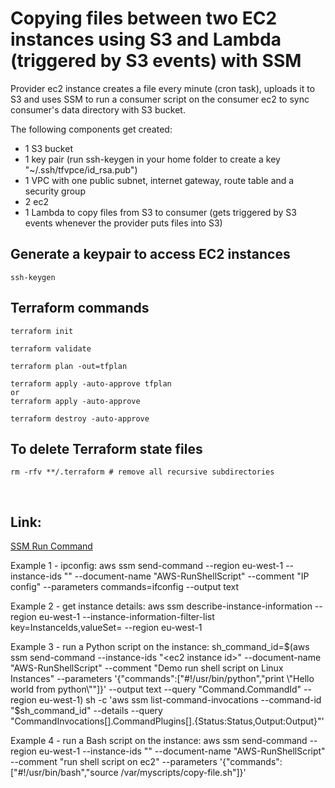 # Copying files between two EC2 instances using S3 and Lambda (triggered by S3 events) with SSM

Provider ec2 instance creates a file every minute (cron task), uploads it to S3 and 
uses SSM to run a consumer script on the consumer ec2 to sync consumer's data directory with S3 bucket.

The following components get created:
+ 1 S3 bucket
+ 1 key pair (run ssh-keygen in your home folder to create a key "~/.ssh/tfvpce/id_rsa.pub")
+ 1 VPC with one public subnet, internet gateway, route table and a security group
+ 2 ec2
+ 1 Lambda to copy files from S3 to consumer (gets triggered by S3 events whenever the provider puts files into S3)

## Generate a keypair to access EC2 instances

    ssh-keygen

## Terraform commands
    
    terraform init
    
    terraform validate
    
    terraform plan -out=tfplan
    
    terraform apply -auto-approve tfplan
    or
    terraform apply -auto-approve
    
    terraform destroy -auto-approve

## To delete Terraform state files
    rm -rfv **/.terraform # remove all recursive subdirectories
    
<br>

## Link: 
<a href="https://docs.aws.amazon.com/systems-manager/latest/userguide/walkthrough-cli.html#walkthrough-cli-examples">SSM Run Command</a>

Example 1 - ipconfig:
aws ssm send-command --region eu-west-1 --instance-ids "<ec2 instance id>" --document-name "AWS-RunShellScript" --comment "IP config" --parameters commands=ifconfig --output text

Example 2 - get instance details:
aws ssm describe-instance-information --region eu-west-1 --instance-information-filter-list key=InstanceIds,valueSet=<ec2 instance id> --region eu-west-1

Example 3 - run a Python script on the instance:
sh_command_id=$(aws ssm send-command --instance-ids "<ec2 instance id>" --document-name "AWS-RunShellScript" --comment "Demo run shell script on Linux Instances" --parameters '{"commands":["#!/usr/bin/python","print \"Hello world from python\""]}' --output text --query "Command.CommandId" --region eu-west-1) sh -c 'aws ssm list-command-invocations --command-id "$sh_command_id" --details --query "CommandInvocations[].CommandPlugins[].{Status:Status,Output:Output}"'

Example 4 - run a Bash script on the instance:
aws ssm send-command --region eu-west-1 --instance-ids "<ec2 instance id>" --document-name "AWS-RunShellScript" --comment "run shell script on ec2" --parameters '{"commands":["#!/usr/bin/bash","source /var/myscripts/copy-file.sh"]}'
